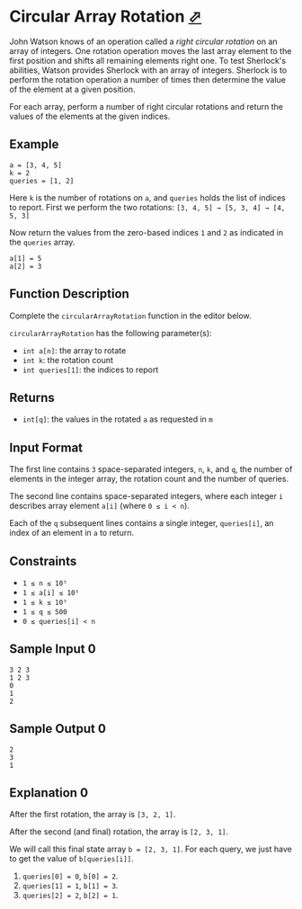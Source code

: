 # Circular Array Rotation [⬀](https://www.hackerrank.com/challenges/circular-array-rotation)

John Watson knows of an operation called a *right circular rotation* on an array of integers. One rotation operation moves the last array element to the first position and shifts all remaining elements right one. To test Sherlock's abilities, Watson provides Sherlock with an array of integers. Sherlock is to perform the rotation operation a number of times then determine the value of the element at a given position.

For each array, perform a number of right circular rotations and return the values of the elements at the
given indices.

## Example
```
a = [3, 4, 5]
k = 2
queries = [1, 2]
```

Here `k` is the number of rotations on `a`, and `queries` holds the list of indices to report. First we perform the two rotations:
```[3, 4, 5] → [5, 3, 4] → [4, 5, 3]```

Now return the values from the zero-based indices `1` and `2` as indicated in the `queries` array.
```
a[1] = 5
a[2] = 3
```

## Function Description
Complete the `circularArrayRotation` function in the editor below.

`circularArrayRotation` has the following parameter(s):
- `int a[n]`: the array to rotate
- `int k`: the rotation count
- `int queries[1]`: the indices to report

## Returns
- `int[q]`: the values in the rotated `a` as requested in `m`

## Input Format

The first line contains `3` space-separated integers, `n`, `k`, and `q`, the number of elements in the integer array, the rotation count and the number of queries.

The second line contains space-separated integers, where each integer `i` describes array element `a[i]`
(where `0 ≤ i < n`).

Each of the `q` subsequent lines contains a single integer, `queries[i]`, an index of an element in `a` to return.

## Constraints
- `1 ≤ n ≤ 10⁵`
- `1 ≤ a[i] ≤ 10⁵`
- `1 ≤ k ≤ 10⁵`
- `1 ≤ q ≤ 500`
- `0 ≤ queries[i] < n`

## Sample Input 0
```
3 2 3
1 2 3
0
1
2
```

## Sample Output 0
```
2
3
1
```

## Explanation 0

After the first rotation, the array is `[3, 2, 1]`.

After the second (and final) rotation, the array is `[2, 3, 1]`.

We will call this final state array `b = [2, 3, 1]`. For each query, we just have to get the value of `b[queries[i]]`.

1. `queries[0] = 0`, `b[0] = 2`.
2. `queries[1] = 1`, `b[1] = 3`.
3. `queries[2] = 2`, `b[2] = 1`.

